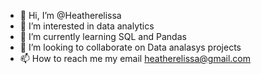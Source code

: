 - 👋 Hi, I’m @Heatherelissa
- 👀 I’m interested in data analytics
- 🌱 I’m currently learning SQL and Pandas
- 💞️ I’m looking to collaborate on Data analasys projects
- 📫 How to reach me my email heatherelissa@gmail.com

<!---
Heatherelissa/Heatherelissa is a ✨ special ✨ repository because its `README.md` (this file) appears on your GitHub profile.
You can click the Preview link to take a look at your changes.
--->

